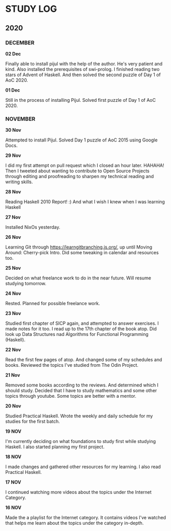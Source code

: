 # STUDY LOG

## 2020

### DECEMBER

**02 Dec**

Finally able to install pijul with the help of the author. He's very patient and kind. Also installed the prerequisites of swi-prolog. I finished reading two stars of Advent of Haskell. And then solved the second puzzle of Day 1 of AoC 2020. 

**01 Dec**

Still in the process of installing Pijul. Solved first puzzle of Day 1 of AoC 2020.

### NOVEMBER

**30 Nov**

Attempted to install Pijul. Solved Day 1 puzzle of AoC 2015 using Google Docs.

**29 Nov**

I did my first attempt on pull request which I closed an hour later. HAHAHA! Then I tweeted about wanting to contribute to Open Source Projects through editing and proofreading to sharpen my technical reading and writing skills.

**28 Nov**

Reading Haskell 2010 Report! :) And what I wish I knew when I was learning Haskell

**27 Nov**

Installed NixOs yesterday.

**26 Nov**

Learning Git through https://learngitbranching.js.org/, up until Moving Around: Cherry-pick Intro. Did some tweaking in calendar and resources too.

**25 Nov**

Decided on what freelance work to do in the near future. Will resume studying tomorrow.

**24 Nov**

Rested. Planned for possible freelance work.

**23 Nov**

Studied first chapter of SICP again, and attempted to answer exercises. I made notes for it too. I read up to the 17th chapter of the book atop. Did look up Data Structures nad Algorithms for Functional Programming (Haskell). 

**22 Nov**

Read the first few pages of atop. And changed some of my schedules and books. Reviewed the topics I've studied from The Odin Project.

**21 Nov** 

Removed some books according to the reviews. And determined which I should study. Decided that I have to study mathematics and some other topics through youtube. Some topics are better with a mentor.

**20 Nov**

Studied Practical Haskell. Wrote the weekly and daily schedule for my studies for the first batch.

**19 NOV**

I'm currently deciding on what foundations to study first while studying Haskell. I also started planning my first project.

**18 NOV**

I made changes and gathered other resources for my learning. I also read Practical Haskell.

**17 NOV** 

I continued watching more videos about the topics under the Internet Category.

**16 NOV** 

Made the a playlist for the Internet category. It contains videos I've watched that helps me learn about the topics under the category in-depth.
